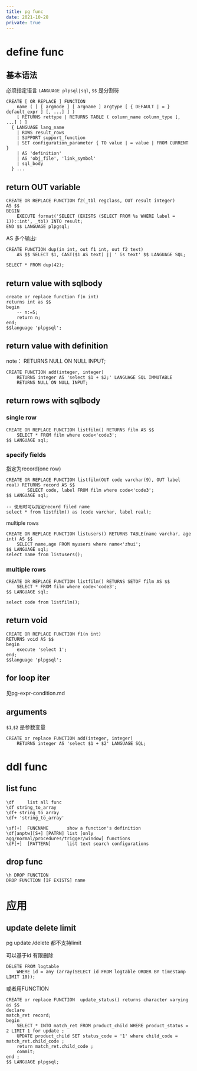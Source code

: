 ```yaml
---
title: pg func
date: 2021-10-28
private: true
---
```

# define func

## 基本语法
必须指定语言 `LANGUAGE plpsql|sql`, `$$` 是分割符

    CREATE [ OR REPLACE ] FUNCTION
        name ( [ [ argmode ] [ argname ] argtype [ { DEFAULT | = } default_expr ] [, ...] ] )
        [ RETURNS rettype | RETURNS TABLE ( column_name column_type [, ...] ) ]
      { LANGUAGE lang_name
        | ROWS result_rows
        | SUPPORT support_function
        | SET configuration_parameter { TO value | = value | FROM CURRENT }
        | AS 'definition'
        | AS 'obj_file', 'link_symbol'
        | sql_body
      } ...

## return OUT variable
    CREATE OR REPLACE FUNCTION f2(_tbl regclass, OUT result integer) 
    AS $$
    BEGIN
        EXECUTE format('SELECT (EXISTS (SELECT FROM %s WHERE label = 1))::int', _tbl) INTO result;
    END $$ LANGUAGE plpgsql;

AS 多个输出:

    CREATE FUNCTION dup(in int, out f1 int, out f2 text)
        AS $$ SELECT $1, CAST($1 AS text) || ' is text' $$ LANGUAGE SQL;

    SELECT * FROM dup(42);

## return value with sqlbody

    create or replace function f(n int) 
    returns int as $$ 
    begin 
        -- n:=5; 
        return n; 
    end; 
    $$language 'plpgsql';

## return value with definition
note： RETURNS NULL ON NULL INPUT;

    CREATE FUNCTION add(integer, integer) 
        RETURNS integer AS 'select $1 + $2;' LANGUAGE SQL IMMUTABLE
        RETURNS NULL ON NULL INPUT;

## return rows with sqlbody
### single row

    CREATE OR REPLACE FUNCTION listfilm() RETURNS film AS $$
        SELECT * FROM film where code<'code3';
    $$ LANGUAGE sql;

### specify fields
指定为record(one row)

    CREATE OR REPLACE FUNCTION listfilm(OUT code varchar(9), OUT label real) RETURNS record AS $$
            SELECT code, label FROM film where code<'code3';
    $$ LANGUAGE sql;

    -- 使用时可以指定record filed name
    select * from listfilm() as (code varchar, label real);

multiple rows

    CREATE OR REPLACE FUNCTION listusers() RETURNS TABLE(name varchar, age int) AS $$
        SELECT name,age FROM myusers where name<'zhui';
    $$ LANGUAGE sql;
    select name from listusers();

### multiple rows

    CREATE OR REPLACE FUNCTION listfilm() RETURNS SETOF film AS $$
        SELECT * FROM film where code<'code3';
    $$ LANGUAGE sql;

    select code from listfilm();

## return void
    CREATE OR REPLACE FUNCTION f1(n int)
    RETURNS void AS $$
    begin 
        execute 'select 1';
    end; 
    $$language 'plpgsql';

## for loop iter
见pg-expr-condition.md

## arguments
`$1`,`$2` 是参数变量

    CREATE or replace FUNCTION add(integer, integer) 
        RETURNS integer AS 'select $1 + $2' LANGUAGE SQL;

# ddl func
## list func

    \df     list all func
    \df string_to_array
    \df+ string_to_array
    \df+ 'string_to_array'

    \sf[+]  FUNCNAME       show a function's definition
    \df[anptw][S+] [PATRN] list [only agg/normal/procedures/trigger/window] functions
    \dF[+]  [PATTERN]      list text search configurations

## drop func
    \h DROP FUNCTION
    DROP FUNCTION [IF EXISTS] name

# 应用
## update delete limit 
pg update /delete 都不支持limit

可以基于id 有限删除

    DELETE FROM logtable 
        WHERE id = any (array(SELECT id FROM logtable ORDER BY timestamp LIMIT 10));

或者用FUNCTION

    CREATE or replace FUNCTION  update_status() returns character varying as $$
    declare
    match_ret record;
    begin
        SELECT * INTO match_ret FROM product_child WHERE product_status = 2 LIMIT 1 for update ;
        UPDATE product_child SET status_code = '1' where child_code = match_ret.child_code ;
        return match_ret.child_code ;
        commit;
    end ;
    $$ LANGUAGE plpgsql;
